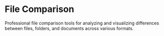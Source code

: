 # File Comparison

Professional file comparison tools for analyzing and visualizing differences between files, folders, and documents across various formats.
